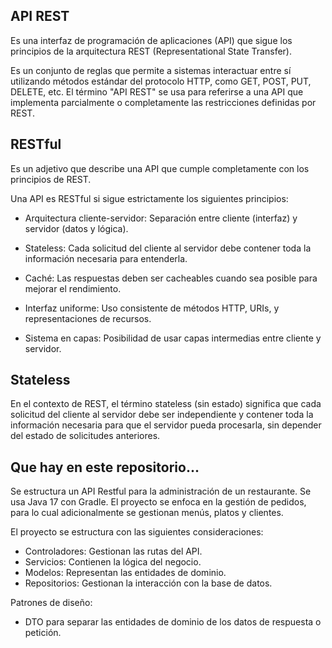 ## API REST

Es una interfaz de programación de aplicaciones (API) que sigue los principios de la arquitectura REST (Representational State Transfer).

Es un conjunto de reglas que permite a sistemas interactuar entre sí utilizando métodos estándar del protocolo HTTP, como GET, POST, PUT, DELETE, etc.
El término "API REST" se usa para referirse a una API que implementa parcialmente o completamente las restricciones definidas por REST.

## RESTful

Es un adjetivo que describe una API que cumple completamente con los principios de REST.

Una API es RESTful si sigue estrictamente los siguientes principios:
- Arquitectura cliente-servidor: Separación entre cliente (interfaz) y servidor (datos y lógica).

- Stateless: Cada solicitud del cliente al servidor debe contener toda la información necesaria para entenderla.

- Caché: Las respuestas deben ser cacheables cuando sea posible para mejorar el rendimiento.

- Interfaz uniforme: Uso consistente de métodos HTTP, URIs, y representaciones de recursos.

- Sistema en capas: Posibilidad de usar capas intermedias entre cliente y servidor.

## Stateless

En el contexto de REST, el término stateless (sin estado) significa que cada solicitud del cliente al servidor debe ser independiente y contener toda la información necesaria para que el servidor pueda procesarla, sin depender del estado de solicitudes anteriores.

## Que hay en este repositorio...

Se estructura un API Restful para la administración de un restaurante. Se usa Java 17 con Gradle. El proyecto se enfoca en la gestión de pedidos, para lo cual adicionalmente se gestionan menús, platos y clientes.

El proyecto se estructura con las siguientes consideraciones:

- Controladores: Gestionan las rutas del API.
- Servicios: Contienen la lógica del negocio.
- Modelos: Representan las entidades de dominio.
- Repositorios: Gestionan la interacción con la base de datos.

Patrones de diseño:

- DTO para separar las entidades de dominio de los datos de respuesta o petición.
